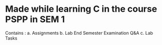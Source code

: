 # Made while learning C in the course PSPP in SEM 1
Contains : a. Assignments
           b. Lab End Semester Examination Q&A
           c. Lab Tasks

